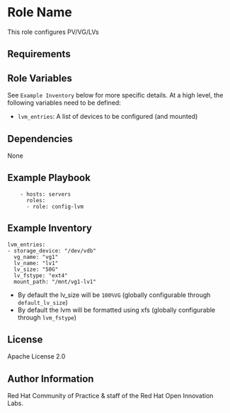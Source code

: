 Role Name
=========

This role configures PV/VG/LVs

Requirements
------------



Role Variables
--------------

See `Example Inventory` below for more specific details. At a high level, the following variables need to be defined:

- `lvm_entries`: A list of devices to be configured (and mounted)

Dependencies
------------

None


Example Playbook
----------------

```
    - hosts: servers
      roles:
      - role: config-lvm
```


Example Inventory
----------------

```
lvm_entries:
- storage_device: "/dev/vdb"
  vg_name: "vg1"
  lv_name: "lv1"
  lv_size: "50G"
  lv_fstype: "ext4"
  mount_path: "/mnt/vg1-lv1"

```

* By default the lv_size will be `100%VG` (globally configurable through `default_lv_size`)
* By default the lvm will be formatted using xfs (globally configurable through `lvm_fstype`)

License
-------

Apache License 2.0


Author Information
------------------

Red Hat Community of Practice & staff of the Red Hat Open Innovation Labs.
